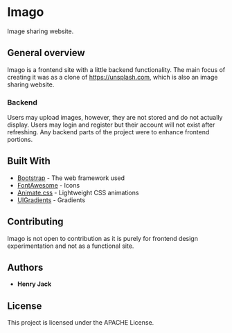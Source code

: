 # Imago

Image sharing website.

## General overview

Imago is a frontend site with a little backend functionality. The main focus of creating it was as a clone of https://unsplash.com, which is also an image sharing website. 

### Backend

Users may upload images, however, they are not stored and do not actually display. Users may login and register but their account will not exist after refreshing. Any backend parts of the project were to enhance frontend portions.

## Built With

* [Bootstrap](https://getbootstrap.com/) - The web framework used
* [FontAwesome](https://fontawesome.com/) - Icons
* [Animate.css](https://github.com/daneden/animate.css/) - Lightweight CSS animations
* [UIGradients](https://uigradients.com/) - Gradients

## Contributing

Imago is not open to contribution as it is purely for frontend design experimentation and not as a functional site.

## Authors

* **Henry Jack** 

## License

This project is licensed under the APACHE License.
